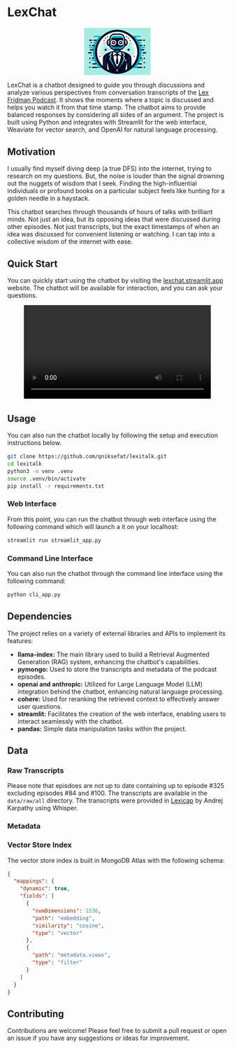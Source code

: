 # LexChat

<p align="center">
  <img src="data/lexitalk-logo.png" alt="Logo" align="middle" width="30%">
</p>

LexChat is a chatbot designed to guide you through discussions and analyze various perspectives from conversation transcripts of the [Lex Fridman Podcast](https://lexfridman.com/podcast). It shows the moments where a topic is discussed and helps you watch it from that time stamp. The chatbot aims to provide balanced responses by considering all sides of an argument. The project is built using Python and integrates with Streamlit for the web interface, Weaviate for vector search, and OpenAI for natural language processing.

## Motivation
I usually find myself diving deep (a true DFS) into the internet, trying to research on my questions. But, the noise is louder than the signal drowning out the nuggets of wisdom that I seek. Finding the high-influential individuals or profound books on a particular subject feels like hunting for a golden needle in a haystack.

This chatbot searches through thousands of hours of talks with brilliant minds. Not just an idea, but its opposing ideas that were discussed during other episodes. Not just transcripts, but the exact timestamps of when an idea was discussed for convenient listening or watching. I can tap into a collective wisdom of the internet with ease.

## Quick Start

You can quickly start using the chatbot by visiting the [lexchat.streamlit.app](https://lexchat.streamlit.app) website. The chatbot will be available for interaction, and you can ask your questions.

<p align="center">
  <video width="85%" controls>
    <source src="https://drive.google.com/uc?export=download&id=1f_-_O5v--c2_SV-Gj3h-dZv4kkaAIZV3" type="video/mp4">
    Your browser does not support the video tag.
  </video>
</p>

## Usage

You can also run the chatbot locally by following the setup and execution instructions below.

```bash
git clone https://github.com/qniksefat/lexitalk.git
cd lexitalk
python3 -m venv .venv
source .venv/bin/activate
pip install -r requirements.txt
```

### Web Interface

From this point, you can run the chatbot through web interface using the following command which will launch a it on your localhost:

```bash
streamlit run streamlit_app.py
```

### Command Line Interface

You can also run the chatbot through the command line interface using the following command:

```bash
python cli_app.py
```

<!-- attach gif how cli works -->

## Dependencies
The project relies on a variety of external libraries and APIs to implement its features:

- **llama-index:** The main library used to build a Retrieval Augmented Generation (RAG) system, enhancing the chatbot's capabilities.
- **pymongo:** Used to store the transcripts and metadata of the podcast episodes.
- **openai and anthropic:** Utilized for Large Language Model (LLM) integration behind the chatbot, enhancing natural language processing.
- **cohere:** Used for reranking the retrieved context to effectively answer user questions.
- **streamlit:** Facilitates the creation of the web interface, enabling users to interact seamlessly with the chatbot.
- **pandas:** Simple data manipulation tasks within the project.

## Data

### Raw Transcripts
Please note that episdoes are not up to date containing up to episode #325 excluding episodes #84 and #100. The transcripts are available in the `data/raw/all` directory. The transcripts were provided in [Lexicap](https://karpathy.ai/lexicap/) by Andrej Karpathy using Whisper.

### Metadata

### Vector Store Index

The vector store index is built in MongoDB Atlas with the following schema:

```json
{
  "mappings": {
    "dynamic": true,
    "fields": [
      {
        "numDimensions": 1536,
        "path": "embedding",
        "similarity": "cosine",
        "type": "vector"
      },
      {
        "path": "metadata.views",
        "type": "filter"
      }
    ]
  }
}
```
## Contributing
Contributions are welcome! Please feel free to submit a pull request or open an issue if you have any suggestions or ideas for improvement.
